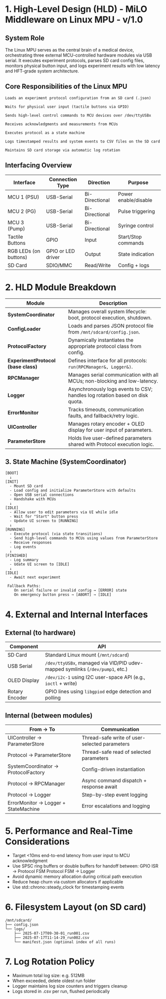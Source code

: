 # 1. High-Level Design (HLD) - MiLO Middleware on Linux MPU - v/1.0

## System Role

The Linux MPU serves as the central brain of a medical device, orchestrating three external MCU-controlled hardware modules via USB serial. It executes experiment protocols, parses SD card config files, monitors physical button input, and logs experiment results with low latency and HFT-grade system architecture.

## Core Responsibilities of the Linux MPU

    Loads an experiment protocol configuration from an SD card (.json)

    Waits for physical user input (tactile buttons via GPIO)

    Sends high-level control commands to MCU devices over /dev/ttyUSBx

    Receives acknowledgments and measurements from MCUs

    Executes protocol as a state machine

    Logs timestamped results and system events to CSV files on the SD card

    Maintains SD card storage via automatic log rotation

## Interfacing Overview

| Interface             | Connection Type            | Direction      | Purpose              |
| --------------------- | -------------------------- | -------------- | -------------------- |
| MCU 1 (PSU)           | USB-Serial                 | Bi-Directional | Power enable/disable |
| MCU 2 (PG)            | USB-Serial                 | Bi-Directional | Pulse triggering     |
| MCU 3 (Pump)          | USB-Serial                 | Bi-Directional | Syringe control      |
| Tactile Buttons       | GPIO                       | Input          | Start/Stop commands  |
| RGB LEDs (on buttons) | GPIO or LED driver         | Output         | State indication     |
| SD Card               | SDIO/MMC                   | Read/Write     | Config + logs        |

# 2. HLD Module Breakdown

| Module                              | Description                                                                  |
| ----------------------------------- | ---------------------------------------------------------------------------- |
| **SystemCoordinator**               | Manages overall system lifecycle: boot, protocol execution, shutdown.        |
| **ConfigLoader**                    | Loads and parses JSON protocol file from `/mnt/sdcard/config.json`.          |
| **ProtocolFactory**                 | Dynamically instantiates the appropriate protocol class from config.         |
| **ExperimentProtocol (base class)** | Defines interface for all protocols: `run(RPCManager&, Logger&)`.            |
| **RPCManager**                      | Manages serial communication with all MCUs; non-blocking and low-latency.    |
| **Logger**                          | Asynchronously logs events to CSV; handles log rotation based on disk quota. |
| **ErrorMonitor**                    | Tracks timeouts, communication faults, and fallback/retry logic.             |
| **UIController**                    | Manages rotary encoder + OLED display for user input of parameters.          |
| **ParameterStore**                  | Holds live user-defined parameters shared with Protocol execution logic.     |


## 3. State Machine (SystemCoordinator)

``` 
[BOOT]
  ↓
[INIT]
  - Mount SD card
  - Load config and initialize ParameterStore with defaults
  - Open USB serial connections
  - Handshake with MCUs
  ↓
[IDLE]
  - Allow user to edit parameters via UI while idle
  - Wait for "Start" button press
  - Update UI screen to [RUNNING]
  ↓
[RUNNING]
  - Execute protocol (via state transitions)
  - Send high-level commands to MCUs using values from ParameterStore
  - Receive responses
  - Log events
  ↓
[FINISHED]
  - Log summary
  - Udate UI screen to [IDLE] 
  ↓
[IDLE]
  - Await next experiment
 
 Fallback Paths:
    On serial failure or invalid config → [ERROR] state
    On emergency button press → [ABORT] → [IDLE]
```

# 4. External and Internal Interfaces 

## External (to hardware) 

| Component         | API                                                                           |
|------------------|--------------------------------------------------------------------------------|
| SD Card          | Standard Linux mount (`/mnt/sdcard`)                                           |
| USB Serial       | `/dev/ttyUSBx`, managed via VID/PID udev-mapped symlinks (`/dev/pump1`, etc.)  |
| OLED Display     | `/dev/i2c-1` using I2C user-space API (e.g., `ioctl` + write)                  |
| Rotary Encoder   | GPIO lines using `libgpiod` edge detection and polling                         |

## Internal (between modules) 

| From → To                            | Communication                              |
| ------------------------------------ | -------------------------------------------|
| UIController → ParameterStore      | Thread-safe write of user-selected parameters|
| Protocol → ParameterStore          | Thread-safe read of selected parameters      |               
| SystemCoordinator → ProtocolFactory  | Config-driven instantiation                |
| Protocol → RPCManager                | Async command dispatch + response await    |
| Protocol → Logger                    | Step-by-step event logging                 |
| ErrorMonitor → Logger + StateMachine | Error escalations and logging              |


# 5. Performance and Real-Time Considerations

- Target <10ms end-to-end latency from user input to MCU acknowledgment
- Use SPSC ring buffers or double buffers for handoff between:
    GPIO ISR → Protocol FSM
    Protocol FSM → Logger
- Avoid dynamic memory allocation during critical path execution
- Reduce heap churn via custom allocators if applicable 
- Use std::chrono::steady_clock for timestamping events


# 6. Filesystem Layout (on SD card)

```
/mnt/sdcard/
├── config.json
└── logs/
    ├── 2025-07-17T09-30-01_run001.csv
    ├── 2025-07-17T11-14-29_run002.csv
    └── manifest.json (optional index of all runs)
```

# 7. Log Rotation Policy

- Maximum total log size: e.g. 512MB
- When exceeded, delete oldest run folder
- Logger maintains log size counters and triggers cleanup
- Logs stored in .csv per run, flushed periodically




